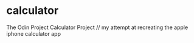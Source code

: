 # calculator
The Odin Project Calculator Project // my attempt at recreating the apple iphone calculator app

